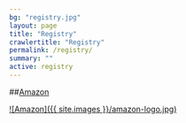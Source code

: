```yaml
---
bg: "registry.jpg"
layout: page
title: "Registry"
crawlertitle: "Registry"
permalink: /registry/
summary: ""
active: registry
---
```

##[Amazon](https://www.amazon.com/wedding/share/zwyls)

[![Amazon]({{ site.images }}/amazon-logo.jpg)](https://www.amazon.com/wedding/share/zwyls)